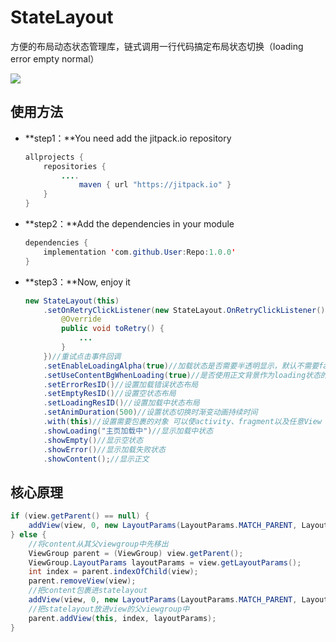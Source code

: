 # StateLayout
方便的布局动态状态管理库，链式调用一行代码搞定布局状态切换（loading error empty normal）

[![](https://jitpack.io/v/chenchl/StateLayout.svg)](https://jitpack.io/#chenchl/StateLayout)

## 使用方法

- **step1：**You need add the jitpack.io repository

  ```java
  allprojects {
      repositories {
          ....
              maven { url "https://jitpack.io" }
      }
  }
  ```

- **step2：**Add the dependencies in your module

  ```java
  dependencies {
      implementation 'com.github.User:Repo:1.0.0'
  }
  ```

- **step3：**Now, enjoy it

  ```java
  new StateLayout(this)
      .setOnRetryClickListener(new StateLayout.OnRetryClickListener() {
          @Override
          public void toRetry() {
              ...
          }
      })//重试点击事件回调
      .setEnableLoadingAlpha(true)//加载状态是否需要半透明显示，默认不需要false
      .setUseContentBgWhenLoading(true)//是否使用正文背景作为loading状态的背景 默认false
      .setErrorResID()//设置加载错误状态布局
      .setEmptyResID()//设置空状态布局
      .setLoadingResID()//设置加载中状态布局
      .setAnimDuration(500)//设置状态切换时渐变动画持续时间
      .with(this)//设置需要包裹的对象 可以使activity、fragment以及任意View
      .showLoading("主页加载中")//显示加载中状态
      .showEmpty()//显示空状态
      .showError()//显示加载失败状态
      .showContent();//显示正文
  ```

  

## 核心原理

```java
if (view.getParent() == null) {
    addView(view, 0, new LayoutParams(LayoutParams.MATCH_PARENT, LayoutParams.MATCH_PARENT));
} else {
    //将content从其父viewgroup中先移出
    ViewGroup parent = (ViewGroup) view.getParent();
    ViewGroup.LayoutParams layoutParams = view.getLayoutParams();
    int index = parent.indexOfChild(view);
    parent.removeView(view);
    //把content包裹进statelayout
    addView(view, 0, new LayoutParams(LayoutParams.MATCH_PARENT, LayoutParams.MATCH_PARENT));
    //把statelayout放进view的父viewgroup中
    parent.addView(this, index, layoutParams);
}
```
